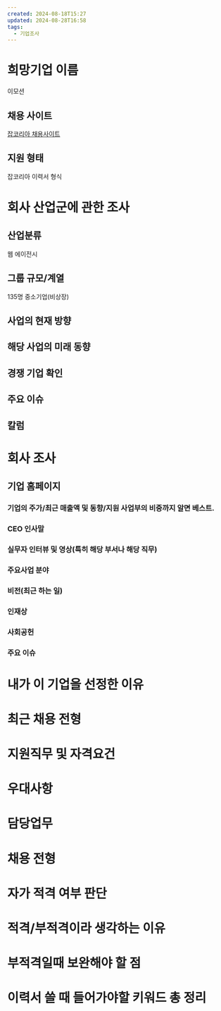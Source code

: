 ```yaml
---
created: 2024-08-18T15:27
updated: 2024-08-28T16:58
tags:
  - 기업조사
---
```



# 희망기업 이름
이모션
## 채용 사이트
[잡코리아 채용사이트](https://www.jobkorea.co.kr/Recruit/GI_Read/45132310?Oem_Code=C1)
## 지원 형태 
잡코리아 이력서 형식

# 회사 산업군에 관한 조사
## 산업분류
웹 에이전시
## 그룹 규모/계열
135명 
중소기업(비상장)

## 사업의 현재 방향

## 해당 사업의 미래 동향

## 경쟁 기업 확인

## 주요 이슈
## 칼럼

# 회사 조사
## 기업 홈페이지  
### 기업의 주가/최근 매출액 및 동향/지원 사업부의 비중까지 알면 베스트.
### CEO 인사말
### 실무자 인터뷰 및 영상(특히 해당 부서나 해당 직무)
### 주요사업 분야
### 비전(최근 하는 일)
### 인재상
### 사회공헌
### 주요 이슈

# 내가 이 기업을 선정한 이유

# 최근 채용 전형

# 지원직무 및 자격요건

# 우대사항
# 담당업무
# 채용 전형

# 자가 적격 여부 판단
# 적격/부적격이라 생각하는 이유

# 부적격일때 보완해야 할 점

# 이력서 쓸 때 들어가야할 키워드 총 정리
